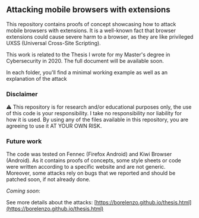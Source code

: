 ## Attacking mobile browsers with extensions

This repository contains proofs of concept showcasing how to attack mobile browsers with extensions. It is a well-known fact that browser extensions could cause severe harm to a browser, as they are like privileged UXSS (Universal Cross-Site Scripting).  

This work is related to the Thesis I wrote for my Master's degree in Cybersecurity in 2020. The full document will be available soon.

In each folder, you'll find a minimal working example as well as an explanation of the attack

### Disclaimer

:warning: This repository is for research and/or educational purposes only, the use of this code is your responsibility. I take no responsibility nor liability for how it is used. By using any of the files available in this repository, you are agreeing to use it AT YOUR OWN RISK.

### Future work

The code was tested on Fennec (Firefox Android) and Kiwi Browser (Android). As it contains proofs of concepts, some style sheets or code were written according to a specific website and are not generic.  
Moreover, some attacks rely on bugs that we reported and should be patched soon, if not already done.

_Coming soon_:

See more details about the attacks: [https://borelenzo.github.io/thesis.html](https://borelenzo.github.io/thesis.html)
